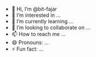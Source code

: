 - 👋 Hi, I’m @bit-fajar
- 👀 I’m interested in ...
- 🌱 I’m currently learning ...
- 💞️ I’m looking to collaborate on ...
- 📫 How to reach me ...
- 😄 Pronouns: ...
- ⚡ Fun fact: ...

<!---
bit-fajar/bit-fajar is a ✨ special ✨ repository because its `README.md` (this file) appears on your GitHub profile.
You can click the Preview link to take a look at your changes.
--->
